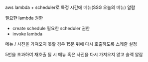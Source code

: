 ##

aws lambda + scheduler로 특정 시간에 메뉴(SSG 오늘의 메뉴) 알람

필요한 lambda 권한
- create schedule
필요한 scheduler 권한
- invoke lambda

메뉴 / 사진을 가져오지 못할 경우 15분 뒤에 다시 호출하도록 스케줄 설정

5번을 초과하여 재호출 될 시 메뉴 혹은 사진을 다시 가져오지 않고 슬랙 알람
